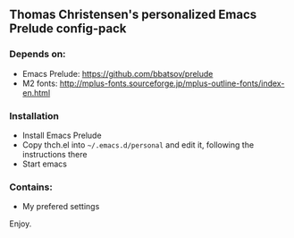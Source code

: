 ## Thomas Christensen's personalized Emacs Prelude config-pack

### Depends on:
* Emacs Prelude: https://github.com/bbatsov/prelude
* M2 fonts: http://mplus-fonts.sourceforge.jp/mplus-outline-fonts/index-en.html

### Installation
* Install Emacs Prelude
* Copy thch.el into `~/.emacs.d/personal` and edit it, following the instructions there
* Start emacs

### Contains:
* My prefered settings

Enjoy.
